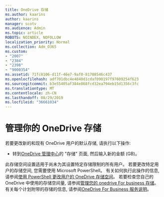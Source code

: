 ```yaml
---
title: OneDrive 存储
ms.author: kaarins
author: kaarins
manager: scotv
ms.audience: Admin
ms.topic: article
ROBOTS: NOINDEX, NOFOLLOW
localization_priority: Normal
ms.collection: Adm_O365
ms.custom:
- "2007"
- "2384"
- "2398"
- "9000354"
ms.assetid: 71fc8106-d11f-46e7-9af0-81708546c437
ms.openlocfilehash: adf701dbc4e4840d1cdaf090197f97609254f623
ms.sourcegitcommit: b3e55405af384e868fcd32ea794eb15d1356c3fc
ms.translationtype: MT
ms.contentlocale: zh-CN
ms.lasthandoff: 08/29/2019
ms.locfileid: "36661034"
---
```

# <a name="manage-your-onedrive-storage"></a>管理你的 OneDrive 存储

若要更改新的和现有 OneDrive 用户的默认存储, 请执行以下操作:
  
- 转到[OneDrive 管理中心](https://admin.onedrive.com/?v=StorageSettings)的 "存储" 页面, 然后输入新的金额 (GB)。

此存储空间设置适用于尚未为其设置特定存储限制的所有用户。 若要更改特定用户的存储空间, 您需要使用 Microsoft PowerShell。 有关如何执行此操作的信息, 请参阅[使用 PowerShell 更改用户的 OneDrive 存储空间](https://go.microsoft.com/fwlink/?linkid=866402)。 若要检查您自己的 OneDrive 中使用的存储空间量, 请参阅[管理您的 onedrive For business 存储](https://go.microsoft.com/fwlink/?linkid=866429)。 有关每个计划附带的存储的信息, 请参阅[OneDrive For Business 服务说明](https://go.microsoft.com/fwlink/p/?LinkID=826071)。
  